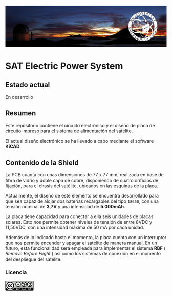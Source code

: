 ![Github header](img/github-repositories.png)

# SAT Electric Power System

## Estado actual

En desarrollo

## Resumen

Este repositorio contiene el circuito electrónico y el diseño de placa de circuito impreso para el sistema de alimentación del satélite.

El actual diseño electrónico se ha llevado a cabo mediante el software **KiCAD**.

## Contenido de la Shield

La PCB cuanta con unas dimensiones de 77 x 77 mm, realizada en base de fibra de vidrio y doble capa de cobre, disponiendo de cuatro orificios de fijación, para el chasis del satélite, ubicados en las esquinas de la placa.

Actualmente, el diseño de este elemento se encuentra desarrollado para que sea capaz de alojar dos baterías recargables del tipo `18650`, con una tensión nominal de **3,7V** y una intensidad de **5.000mAh**.

La placa tiene capacidad para conectar a ella seis unidades de placas solares. Esto nos permite obtener niveles de tensión de entre 8VDC y 11,50VDC, con una intensidad máxima de 50 mA por cada unidad.

Además de lo indicado hasta el momento, la placa cuenta con un interruptor que nos permite encender y apagar el satélite de manera manual. En un futuro, esta funcionalidad será empleada para implementar el sistema **RBF** ( *Remove Before Flight* ) así como los sistemas de conexión en el momento del despliegue del satélite.

### Licencia

[![Creaive Commons 4.0 logo](img/cc40.png)](http://creativecommons.org/licenses/by-nc-sa/4.0/)